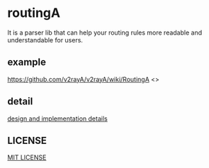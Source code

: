 # routingA

It is a parser lib that can help your routing rules more readable and understandable for users. 

## example
<https://github.com/v2rayA/v2rayA/wiki/RoutingA>
<>

## detail

[design and implementation details](https://github.com/v2rayA/v2rayA/wiki/%E5%BC%80%E5%8F%91%E7%9B%B8%E5%85%B3#routinga)

## LICENSE

[MIT LICENSE](LICENSE)